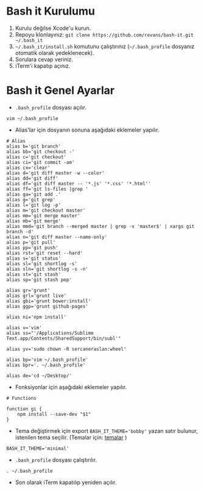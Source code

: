 Bash it Kurulumu
========

1. Kurulu değilse Xcode'u kurun.
2. Repoyu klonlayınız: `git clone https://github.com/revans/bash-it.git ~/.bash_it`
3. `~/.bash_it/install.sh` komutunu çalıştırınız (`~/.bash_profile` dosyanız otomatik olarak yedeklenecek).
4. Sorulara cevap veriniz.
5. iTerm'i kapatıp açınız.

Bash it Genel Ayarlar
========

* `.bash_profile` dosyası açılır.

```
vim ~/.bash_profile
```

* Alias'lar için dosyanın sonuna aşağıdaki eklemeler yapılır.

```
# Alias
alias b='git branch'
alias bb='git checkout -'
alias c='git checkout'
alias ci='git commit -am'
alias cx='clear'
alias d='git diff master -w --color'
alias dd='git diff'
alias df='git diff master -- '*.js' '*.css' '*.html''
alias ff='git ls-files |grep '
alias ga='git add .'
alias g='git grep'
alias l='git log -p'
alias m='git checkout master'
alias mm='git merge master'
alias mb='git merge'
alias mmd='git branch --merged master | grep -v 'master$' | xargs git branch -d'
alias n='git diff master --name-only'
alias p='git pull'
alias pp='git push'
alias rst='git reset --hard'
alias s='git status'
alias sl='git shortlog -s'
alias sln='git shortlog -s -n'
alias st='git stash'
alias sp='git stash pop'

alias gr='grunt'
alias grl='grunt live'
alias gbi='grunt bower:install'
alias ggp='grunt github-pages'

alias ni='npm install'

alias v='vim'
alias ss="'/Applications/Sublime Text.app/Contents/SharedSupport/bin/subl'"

alias yv='sudo chown -R sercaneraslan:wheel'

alias bp='vim ~/.bash_profile'
alias bpr='. ~/.bash_profile'

alias de='cd ~/Desktop/'
```

* Fonksiyonlar için aşağıdaki eklemeler yapılır.

```
# Functions

function gi {
    npm install --save-dev "$1"
}
```

* Tema değiştirmek için export `BASH_IT_THEME='bobby'` yazan satır bulunur, istenilen tema seçilir. (Temalar için: [temalar](https://github.com/revans/bash-it/wiki/Themes) )

```
BASH_IT_THEME='minimal'
```

* `.bash_profile` dosyası çalıştırılır.

```
. ~/.bash_profile
```

* Son olarak iTerm kapatılıp yeniden açılır.
